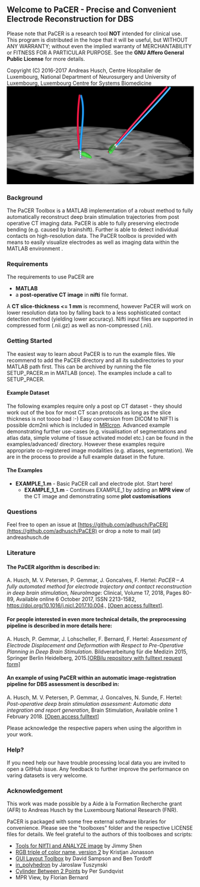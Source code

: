 ## Welcome to PaCER - Precise and Convenient Electrode Reconstruction for DBS

Please note that PaCER is a research tool **NOT** intended for clinical use.   
This program is distributed in the hope that it will be useful,
but WITHOUT ANY WARRANTY; without even the implied warranty of
MERCHANTABILITY or FITNESS FOR A PARTICULAR PURPOSE.  See the
**GNU Affero General Public License** for more details.

Copyright (C) 2016-2017  Andreas Husch, 
					Centre Hospitalier de Luxembourg, National Department of Neurosurgery and
				    University of Luxembourg, Luxembourg Centre for Systems Biomedicine
![Image of a PaCER electrode reconstruction at two different time points of resolving brain shift.](docs/PaCER.png)
### Background 
The PaCER Toolbox is a MATLAB implementation of a robust method to fully automatically reconstruct deep brain stimulation trajectories from post operative CT imaging data. PaCER is able to fully preserving electrode bending (e.g. caused by brainshift). Further is able to detect individual contacts on high-resolution data. 
The PaCER toolbox is provided with means to easily visualize electrodes as well as imaging data within the MATLAB environment
. 
### Requirements
The requirements to use PaCER are 
 *  **MATLAB**  
 *  a **post-operative CT image** in **nifti** file format. 
 
A **CT slice-thickness <= 1 mm** is recommend, however PaCER will
work on lower resolution data too by falling back to a less sophisticated contact detection 
method (yielding lower accuracy). Nifti input files are supported in compressed form (.nii.gz) as
well as non-compressed (.nii).

### Getting Started
The easiest way to learn about PaCER is to run the example files. We recommend to add the
PaCER directory and all its subdirectories to your MATLAB path first. This can be 
archived by running the file SETUP_PACER.m in MATLAB (once). The examples include a call
to SETUP_PACER.

#### Example Dataset
The following examples require only a post op CT dataset - they should work out of the box for most CT scan protocols as long as the slice thickness is not toooo bad :-) Easy conversion from DICOM to NIFTI is possible dcm2nii which is included in [MRIcron](https://www.nitrc.org/projects/mricron/).
Advanced example demonstrating further use-cases (e.g. visualisation of segmentations and atlas data, simple volume of tissue activated model etc.) can be found in the examples/advanced/ directory. However these examples require appropriate co-registered image modalities (e.g. atlases, segmentation). We are in the process to provide a full example dataset in the future.

#### The Examples
 * **EXAMPLE_1.m** - Basic PaCER call and electrode plot. Start here!
     * **EXAMPLE_1_1.m** - Continues EXAMPLE_1 by adding an **MPR view** of the CT image and demonstrating some **plot customisations**

### Questions
Feel free to open an issue at [https://github.com/adhusch/PaCER](https://github.com/adhusch/PaCER) or drop a note to mail (at) andreashusch.de

### Literature
#### The PaCER algorithm is described in:
A. Husch, M. V. Petersen, P. Gemmar, J. Goncalves, F. Hertel: *PaCER – A fully automated method for electrode trajectory and contact reconstruction in deep brain stimulation, NeuroImage*: Clinical, Volume 17, 2018, Pages 80-89, Available online 6 October 2017, ISSN 2213-1582, https://doi.org/10.1016/j.nicl.2017.10.004., [[Open access fulltext]](http://orbilu.uni.lu/bitstream/10993/33063/1/1-s2.0-S2213158217302450-main.pdf).

#### For people interested in even more technical details, the preprocessing pipeline is described in more details here:
A. Husch, P. Gemmar, J. Lohscheller, F. Bernard, F. Hertel: *Assessment of Electrode Displacement and Deformation with Respect to Pre-Operative Planning in Deep Brain Stimulation*. Bildverarbeitung für die Medizin 2015, Springer Berlin Heidelberg, 2015.[[ORBilu repository with fulltext request form]](http://orbilu.uni.lu/handle/10993/20817)

#### An example of using PaCER within an automatic image-registration pipeline for DBS assessment is described in:
A. Husch, M. V. Petersen, P. Gemmar, J. Goncalves, N. Sunde, F. Hertel: *Post-operative deep brain stimulation assessment: Automatic data integration and report generation*, Brain Stimulation, Available online 1 February 2018. [[Open access fulltext]](http://orbilu.uni.lu/bitstream/10993/34548/2/Husch%2c%20Petersen%20et%20al.%202018%20-%20Post-operative%20deep%20brain%20stimulation%20assessment.pdf)

Please acknowledge the respective papers when using the algorithm in your work.

### Help?
If you need help our have trouble processing local data you are invited to open a GitHub issue. Any feedback to further improve the performance on varing datasets is very welcome.


### Acknowledgement
This work was made possible by a Aide à la Formation Recherche grant (AFR) to Andreas Husch by the Luxembourg National Research (FNR).


PaCER is packaged with some free external software libraries for convenience. Please see the "toolboxes" folder and the respective LICENSE files for details.
We feel grateful to the authors of this toolboxes and scripts:
 * [Tools for NIfTI and ANALYZE image](https://de.mathworks.com/matlabcentral/fileexchange/8797-tools-for-nifti-and-analyze-image) by Jimmy Shen
 * [RGB triple of color name, version 2](https://de.mathworks.com/matlabcentral/fileexchange/24497-rgb-triple-of-color-name--version-2) by Kristjan Jonasson
 * [GUI Layout Toolbox](https://de.mathworks.com/matlabcentral/fileexchange/47982-gui-layout-toolbox) by David Sampson and Ben Tordoff
 * [in_polyhedron](https://de.mathworks.com/matlabcentral/fileexchange/48041-in-polyhedron) by Jaroslaw Tuszynski
 * [Cylinder Between 2 Points](https://de.mathworks.com/matlabcentral/fileexchange/5468-cylinder-between-2-points) by Per Sundqvist
 * MPR View, by Florian Bernard

